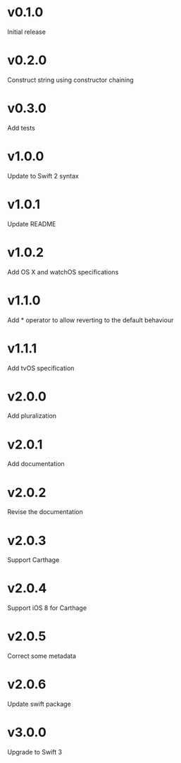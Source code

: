 # v0.1.0
Initial release

# v0.2.0
Construct string using constructor chaining

# v0.3.0
Add tests

# v1.0.0
Update to Swift 2 syntax

# v1.0.1
Update README

# v1.0.2
Add OS X and watchOS specifications

# v1.1.0
Add * operator to allow reverting to the default behaviour

# v1.1.1
Add tvOS specification

# v2.0.0
Add pluralization

# v2.0.1
Add documentation

# v2.0.2
Revise the documentation

# v2.0.3
Support Carthage

# v2.0.4
Support iOS 8 for Carthage

# v2.0.5
Correct some metadata

# v2.0.6
Update swift package

# v3.0.0
Upgrade to Swift 3
